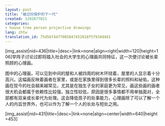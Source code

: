 ```yaml
---
layout: post
title: "被过份保护的下一代"
created: 1292677021
categories:
- house tree person projective drawings
lang: zhtw
translation_id: 75d56f447f085847452018f5f934d4d1
---
```

<!--break-->
<p>[img_assist|nid=436|title=|desc=|link=none|align=right|width=120|height=106]早阵子讨论过即将踏入社会的大学生的心理画共同特征，这一次便讨论被长辈照顾的心理画。 </p>

<p>图中的心理画，可以见到中间的屋和人被四周的树木环绕着，屋里的人显示着十分高兴。这幅画反映着画者在家里，或是在家族里得到很多长辈的照料和袐佑，这种画在现今的社会越来越常见，尤其是在独生子女的家庭更为常见，画这些画的画者很大机会都属于依赖性比较强，独立性较低，原因是很多事情都不用单独面对，全部都有双亲或长辈代为处理。这会降低孩子的处事能力，心理画除了可以了解一个人的内旨世界外，也可以作为了解一个人的长处与短处之用。 </p>

[img_assist|nid=431|title=|desc=|link=none|align=center|width=640|height=453]
